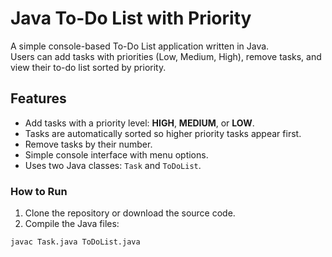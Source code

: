# Java To-Do List with Priority

A simple console-based To-Do List application written in Java.  
Users can add tasks with priorities (Low, Medium, High), remove tasks, and view their to-do list sorted by priority.

## Features

- Add tasks with a priority level: **HIGH**, **MEDIUM**, or **LOW**.
- Tasks are automatically sorted so higher priority tasks appear first.
- Remove tasks by their number.
- Simple console interface with menu options.
- Uses two Java classes: `Task` and `ToDoList`.

### How to Run

1. Clone the repository or download the source code.
2. Compile the Java files:

```bash
javac Task.java ToDoList.java
